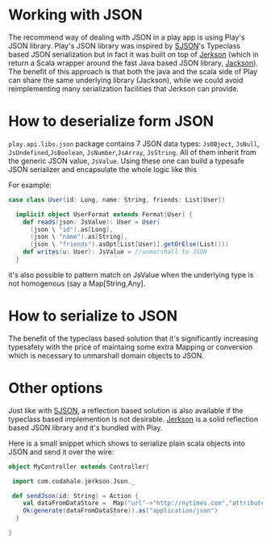 # Working with JSON

The recommend way of dealing with JSON in a play app is using Play's JSON library. Play's JSON library was inspired by [SJSON](https://github.com/debasishg/sjson)'s Typeclass based JSON serialization but in fact it was built on top of [Jerkson](https://github.com/codahale/jerkson/) (which in return a Scala wrapper around the fast Java based JSON library, [Jackson](http://jackson.codehaus.org/)). The benefit of this approach is that both the java and the scala side of Play can share the same underlying library (Jackson), while we could avoid reimplementing many serialization facilities that Jerkson can provide.

# How to deserialize form JSON 
 ```play.api.libs.json``` package contains 7 JSON data types: ```JsOBject```, ```JsNull```, ```JsUndefined```,```JsBoolean```, ```JsNumber```,```JsArray```, ```JsString```. All of them inherit from the generic JSON value, ```JsValue```.
Using these one can build a typesafe JSON serializer and encapsulate the whole logic like this

For example:
```scala
case class User(id: Long, name: String, friends: List[User])

  implicit object UserFormat extends Format[User] {
    def reads(json: JsValue): User = User(
      (json \ "id").as[Long],
      (json \ "name").as[String],
      (json \ "friends").asOpt[List[User]].getOrElse(List()))
    def writes(u: User): JsValue = //unmarshall to JSON
  }
```

it's also possible to pattern match on JsValue when the underlying type is not homogenous (say a Map[String,Any].
 

# How to serialize to JSON
The benefit of the typeclass based solution that it's significantly increasing typesafety with the price of maintaing some extra Mapping or conversion which is necessary to unmarshall domain objects to JSON.


 
# Other options

Just like with [SJSON](https://github.com/debasishg/sjson), a reflection based solution is also available if the typeclass based implemention is not desirable. [Jerkson](https://github.com/codahale/jerkson/) is a solid reflection based JSON library and it's bundled with Play. 

Here is a small snippet which shows to serialize plain scala objects into JSON and send it over the wire:
```scala
object MyController extends Controller{

 import com.codahale.jerkson.Json._

 def sendJson(id: String) = Action {
    val dataFromDataStore =  Map("url"->"http://nytimes.com","attributes"-> Map("name"->"nytimes", "country"->"US","id"->25), "links"->List("http://link1","http://link2")
    Ok(generate(dataFromDataStore)).as("application/json")
  }

}
```